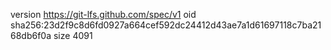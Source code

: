 version https://git-lfs.github.com/spec/v1
oid sha256:23d2f9c8d6fd0927a664cef592dc24412d43ae7a1d61697118c7ba2168db6f0a
size 4091
